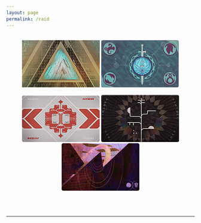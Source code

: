 ```yaml
---
layout: page
permalink: /raid
---
```


<body>

<br>

<center><a href="https://idleanimation.com/raid/vaultofglass"><img src="/img/raidbanner/vog.jpg"></a>
<a href="https://idleanimation.com/raid/lastwish"><img src="/img/raidbanner/lw.png"></a></center><br>
<center><a href="https://idleanimation.com/raid/deepstonecrypt"><img src="/img/raidbanner/dsc.png"></a>
<a href="https://idleanimation.com/raid/vowofdisciple"><img src="/img/raidbanner/vow.png"></a>
<a href="https://idleanimation.com/raid/rootofnightmares"><img src="/img/raidbanner/ron.png"></a></center><br><br>
<br>
<hr>
